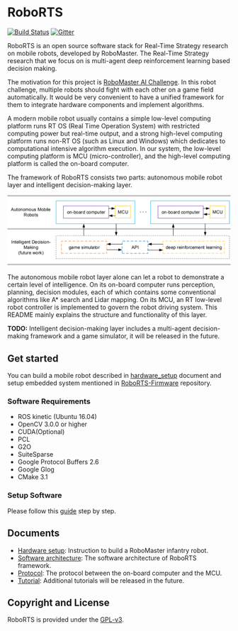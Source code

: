 # RoboRTS
[![Build Status](https://travis-ci.org/RoboMaster/RoboRTS.svg?branch=master)](https://travis-ci.org/RoboMaster/RoboRTS)
[![Gitter](https://badges.gitter.im/RoboMaster/RoboRTS.svg)](https://gitter.im/RoboMaster/RoboRTS?utm_source=badge&utm_medium=badge&utm_campaign=pr-badge)

RoboRTS is an open source software stack for Real-Time Strategy research on mobile robots, developed by RoboMaster. The Real-Time Strategy research that we focus on is multi-agent deep reinforcement learning based decision making.

The motivation for this project is [RoboMaster AI Challenge](https://icra2018.org/dji-robomaster-ai-challenge/). In this robot challenge, multiple robots should fight with each other on a game field automatically. It would be very convenient to have a unified framework for them to integrate hardware components and implement algorithms.

A modern mobile robot usually contains a simple low-level computing platform runs RT OS (Real Time Operation System) with restricted computing power but real-time output, and a strong high-level computing platform runs non-RT OS (such as Linux and Windows) which dedicates to computational intensive algorithm execution. In our system, the low-level computing platform is MCU (micro-controller), and the high-level computing platform is called the on-board computer. 

The framework of RoboRTS consists two parts: autonomous mobile robot layer and intelligent decision-making layer.

<img src="docs/images/system.png" style="zoom:80%;display: inline-block; float:middle"/>

The autonomous mobile robot layer alone can let a robot to demonstrate a certain level of intelligence. On its on-board computer runs perception, planning, decision modules, each of which contains some conventional algorithms like A* search and Lidar mapping. On its MCU, an RT low-level robot controller is implemented to govern the robot driving system. This README mainly explains the structure and functionality of this layer.

**TODO:** Intelligent decision-making layer includes a multi-agent decision-making framework and a game simulator, it will be released in the future.

## Get started

You can build a mobile robot described in [hardware_setup](docs/hardware_setup.md) document and setup embedded system mentioned in [RoboRTS-Firmware](https://github.com/RoboMaster/RoboRTS-Firmware) repository.

### Software Requirements

- ROS kinetic (Ubuntu 16.04)
- OpenCV 3.0.0 or higher
- CUDA(Optional)
- PCL
- G2O
- SuiteSparse
- Google Protocol Buffers 2.6
- Google Glog
- CMake 3.1

### Setup Software 

Please follow this [guide](docs/roborts_setup_guide.md) step by step. 


## Documents

* [Hardware setup](docs/hardware_setup.md): Instruction to build a RoboMaster infantry robot.
* [Software architecture](docs/software_architecture.md): The software architecture of RoboRTS framework.
* [Protocol](https://github.com/RoboMaster/RoboRTS-Firmware/blob/master/Doc/protocol/readme.md): The protocol between the on-board computer and the MCU.
* [Tutorial](): Additional tutorials will be released in the future.

## Copyright and License

RoboRTS is provided under the [GPL-v3](COPYING).
